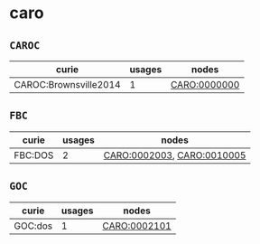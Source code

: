 # caro

## `CAROC`

| curie                 |   usages | nodes                                               |
|-----------------------|----------|-----------------------------------------------------|
| CAROC:Brownsville2014 |        1 | [CARO:0000000](https://bioregistry.io/CARO:0000000) |

## `FBC`

| curie   |   usages | nodes                                                                                                    |
|---------|----------|----------------------------------------------------------------------------------------------------------|
| FBC:DOS |        2 | [CARO:0002003](https://bioregistry.io/CARO:0002003), [CARO:0010005](https://bioregistry.io/CARO:0010005) |

## `GOC`

| curie   |   usages | nodes                                               |
|---------|----------|-----------------------------------------------------|
| GOC:dos |        1 | [CARO:0002101](https://bioregistry.io/CARO:0002101) |

